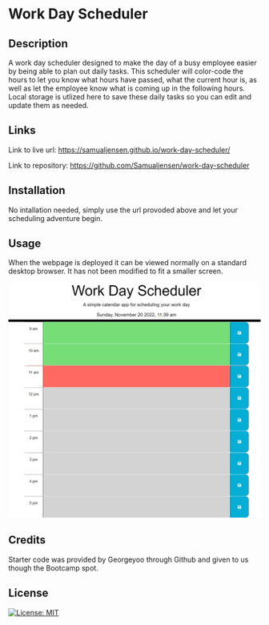 # Work Day Scheduler

## Description

A work day scheduler designed to make the day of a busy employee easier by being able to plan out daily tasks. This scheduler will color-code the hours to let you know what hours have passed, what the current hour is, as well as let the employee know what is coming up in the following hours. Local storage is utlized here to save these daily tasks so you can edit and update them as needed. 

## Links 

Link to live url: https://samualjensen.github.io/work-day-scheduler/

Link to repository: https://github.com/Samualjensen/work-day-scheduler

## Installation

No intallation needed, simply use the url provoded above and let your scheduling adventure begin.

## Usage

When the webpage is deployed it can be viewed normally on a standard desktop browser. It has not been modified to fit a smaller screen.

![img](./Assets/images/work-day-scheduler-screenshot.png)

## Credits 

Starter code was provided by Georgeyoo through Github and given to us though the Bootcamp spot. 


## License

[![License: MIT](https://img.shields.io/badge/License-MIT-yellow.svg)](https://opensource.org/licenses/MIT)

